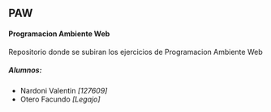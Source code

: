 ## PAW
<h4> Programacion Ambiente Web </h4>

<p> Repositorio donde se subiran los ejercicios de Programacion Ambiente Web </p>

<h5> Alumnos: </h5>
<ul>
  <li> Nardoni Valentin <em> [127609] </em> </li>
  <li> Otero Facundo <em> [Legajo] </em> </li>
</ul>

